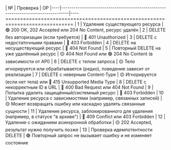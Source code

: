 | №  | Проверка                                                                         | ОР 
|----|----------------------------------------------------------------------------------|----=============================================================================
| 1  | Удаление существующего ресурса                                                   | 🟢 200 OK, 202 Accepted или 204 No Content, ресурс удалён 
| 2  | DELETE без авторизации (если требуется)                                          | 🔴 401 Unauthorized 
| 3  | DELETE с недостаточными правами                                                  | 🔴 403 Forbidden 
| 4  | DELETE на несуществующий ресурс                                                  | 🔴 404 Not Found 
| 5  | Повторный DELETE на уже удалённый ресурс                                         | 🟡 404 Not Found или 🟢 204 No Content (в зависимости от API) 
| 6  | DELETE с телом запроса                                                           | 🟡 Тело игнорируется или обрабатывается (редко), поведение зависит от реализации 
| 7  | DELETE с неверным Content-Type                                                   | 🟡 Игнорируется (если нет тела) или 🔴 415 Unsupported Media Type 
| 8  | DELETE с некорректным ID в URL                                                   | 🔴 400 Bad Request или 404 Not Found 
| 9  | Попытка удалить защищённый/системный ресурс                                      | 🔴 403 Forbidden 
| 10 | Удаление ресурса с зависимостями (например, связанных записей)                   | 🟡 Может возвращать ошибку или каскадно удалять связанные сущности 
| 11 | Удаление ресурса, заблокированного для удаления (например, в статусе "в архиве") | 🔴 409 Conflict или 403 Forbidden 
| 12 | Удаление с ожиданием асинхронной обработки                                       | 🟡 202 Accepted, результат нужно получить позже 
| 13 | Проверка идемпотентности DELETE                                                  | 🟢 Повторный запрос не вызывает ошибку и не изменяет состояние 
